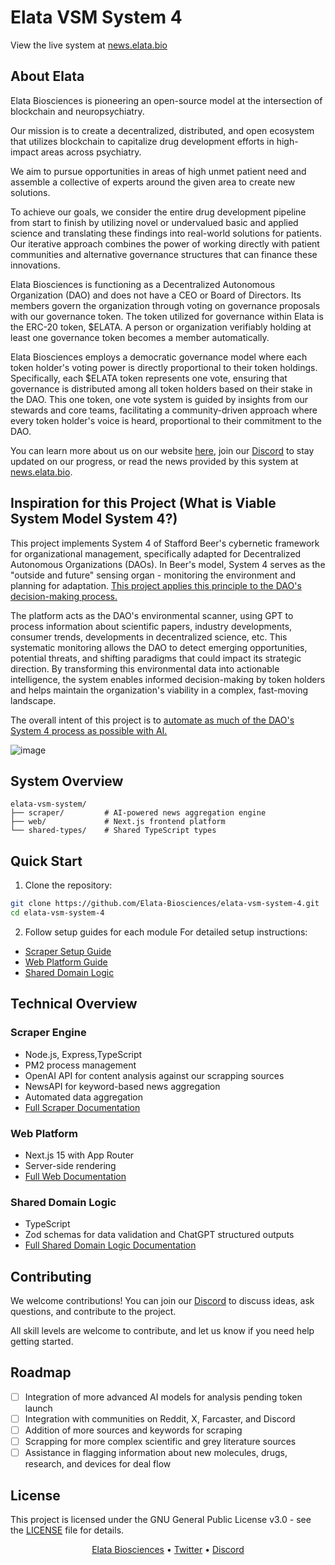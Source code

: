 # Elata VSM System 4

View the live system at [news.elata.bio](https://news.elata.bio)

## About Elata

Elata Biosciences is pioneering an open-source model at the intersection of blockchain and neuropsychiatry.

Our mission is to create a decentralized, distributed, and open ecosystem that utilizes blockchain to capitalize drug development efforts in high-impact areas across psychiatry.

We aim to pursue opportunities in areas of high unmet patient need and assemble a collective of experts around the given area to create new solutions.

To achieve our goals, we consider the entire drug development pipeline from start to finish by utilizing novel or undervalued basic and applied science and translating these findings into real-world solutions for patients. Our iterative approach combines the power of working directly with patient communities and alternative governance structures that can finance these innovations.

Elata Biosciences is functioning as a Decentralized Autonomous Organization (DAO) and does not have a CEO or Board of Directors. Its members govern the organization through voting on governance proposals with our governance token. The token utilized for governance within Elata is the ERC-20 token, $ELATA. A person or organization verifiably holding at least one governance token becomes a member automatically.

Elata Biosciences employs a democratic governance model where each token holder's voting power is directly proportional to their token holdings. Specifically, each $ELATA token represents one vote, ensuring that governance is distributed among all token holders based on their stake in the DAO. This one token, one vote system is guided by insights from our stewards and core teams, facilitating a community-driven approach where every token holder's voice is heard, proportional to their commitment to the DAO.

You can learn more about us on our website [here](https://elata.bio), join our [Discord](https://discord.gg/VmkH5JfxMC) to stay updated on our progress, or read the news provided by this system at [news.elata.bio](https://news.elata.bio).

## Inspiration for this Project (What is Viable System Model System 4?)

This project implements System 4 of Stafford Beer's cybernetic framework for organizational management, specifically adapted for Decentralized Autonomous Organizations (DAOs). In Beer's model, System 4 serves as the "outside and future" sensing organ - monitoring the environment and planning for adaptation. [This project applies this principle to the DAO's decision-making process.](https://kelsienabben.substack.com/p/aligning-the-concept-of-decentralized)

The platform acts as the DAO's environmental scanner, using GPT to process information about scientific papers, industry developments, consumer trends, developments in decentralized science, etc. This systematic monitoring allows the DAO to detect emerging opportunities, potential threats, and shifting paradigms that could impact its strategic direction. By transforming this environmental data into actionable intelligence, the system enables informed decision-making by token holders and helps maintain the organization's viability in a complex, fast-moving landscape.

The overall intent of this project is to [automate as much of the DAO's System 4 process as possible with AI.](https://kelsienabben.substack.com/p/governatooorr-guardrails-practical)

![image](https://usm-portal.com/wp-content/uploads/2021/06/VSM-1.png)

## System Overview

```
elata-vsm-system/
├── scraper/         # AI-powered news aggregation engine
├── web/             # Next.js frontend platform
└── shared-types/    # Shared TypeScript types
```

## Quick Start

1. Clone the repository:

```bash
git clone https://github.com/Elata-Biosciences/elata-vsm-system-4.git
cd elata-vsm-system-4
```

2. Follow setup guides for each module
   For detailed setup instructions:

- [Scraper Setup Guide](scraper/README.md)
- [Web Platform Guide](web/README.md)
- [Shared Domain Logic](shared-types/README.md)

## Technical Overview

### Scraper Engine

- Node.js, Express,TypeScript
- PM2 process management
- OpenAI API for content analysis against our scrapping sources
- NewsAPI for keyword-based news aggregation
- Automated data aggregation
- [Full Scraper Documentation](scraper/README.md)

### Web Platform

- Next.js 15 with App Router
- Server-side rendering
- [Full Web Documentation](web/README.md)

### Shared Domain Logic

- TypeScript
- Zod schemas for data validation and ChatGPT structured outputs
- [Full Shared Domain Logic Documentation](shared-types/README.md)

## Contributing

We welcome contributions! You can join our [Discord](https://discord.gg/VmkH5JfxMC) to discuss ideas, ask questions, and contribute to the project.

All skill levels are welcome to contribute, and let us know if you need help getting started.

## Roadmap

- [ ] Integration of more advanced AI models for analysis pending token launch
- [ ] Integration with communities on Reddit, X, Farcaster, and Discord
- [ ] Addition of more sources and keywords for scraping
- [ ] Scrapping for more complex scientific and grey literature sources
- [ ] Assistance in flagging information about new molecules, drugs, research, and devices for deal flow

## License

This project is licensed under the GNU General Public License v3.0 - see the [LICENSE](LICENSE) file for details.

<p align="center">
  <a href="https://elata.bio">Elata Biosciences</a> •
  <a href="https://twitter.com/Elata_Bio">Twitter</a> •
  <a href="https://discord.gg/VmkH5JfxMC">Discord</a>
</p>
